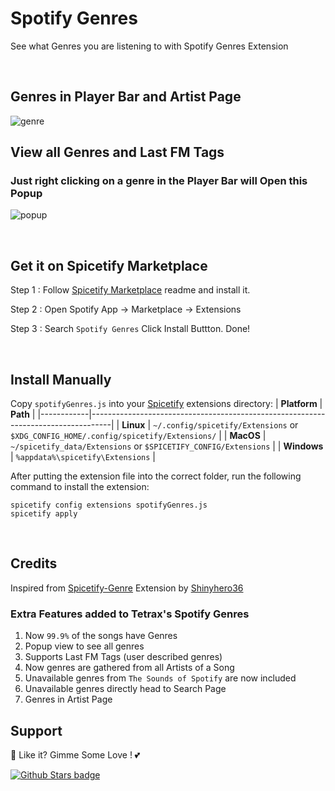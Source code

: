 # Spotify Genres

See what Genres you are listening to with Spotify Genres Extension

<br />

## Genres in Player Bar and Artist Page

![genre](https://raw.githubusercontent.com/Tetrax-10/Spicetify-Extensions/master/Spotify-Genres/artist-page.png)

## View all Genres and Last FM Tags

### Just right clicking on a genre in the Player Bar will Open this Popup

![popup](https://raw.githubusercontent.com/Tetrax-10/Spicetify-Extensions/master/Spotify-Genres/popup.png)

<br />

## Get it on Spicetify Marketplace

Step 1 : Follow [Spicetify Marketplace](https://github.com/spicetify/spicetify-marketplace) readme and install it.

Step 2 : Open Spotify App -> Marketplace -> Extensions

Step 3 : Search `Spotify Genres` Click Install Buttton. Done!

<br />

## Install Manually

Copy `spotifyGenres.js` into your [Spicetify](https://github.com/spicetify/spicetify-cli) extensions directory:
| **Platform** | **Path** |
|------------|-----------------------------------------------------------------------------------|
| **Linux** | `~/.config/spicetify/Extensions` or `$XDG_CONFIG_HOME/.config/spicetify/Extensions/` |
| **MacOS** | `~/spicetify_data/Extensions` or `$SPICETIFY_CONFIG/Extensions` |
| **Windows** | `%appdata%\spicetify\Extensions` |

After putting the extension file into the correct folder, run the following command to install the extension:

```
spicetify config extensions spotifyGenres.js
spicetify apply
```

<br />

## Credits

Inspired from [Spicetify-Genre](https://github.com/Shinyhero36/Spicetify-Genre) Extension by [Shinyhero36](https://github.com/Shinyhero36)

### Extra Features added to Tetrax's Spotify Genres

1. Now `99.9%` of the songs have Genres
2. Popup view to see all genres
3. Supports Last FM Tags (user described genres)
4. Now genres are gathered from all Artists of a Song
5. Unavailable genres from `The Sounds of Spotify` are now included
6. Unavailable genres directly head to Search Page
7. Genres in Artist Page

## Support

🌟 Like it? Gimme Some Love ! 💕

[![Github Stars badge](https://img.shields.io/github/stars/Tetrax-10/Spicetify-Extensions?logo=github&style=social)](https://github.com/Tetrax-10/Spicetify-Extensions)

